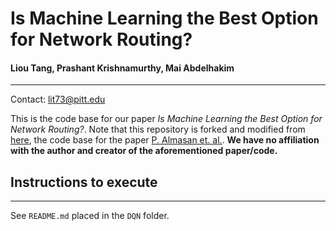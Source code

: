 # Is Machine Learning the Best Option for Network Routing?
#### Liou Tang,  Prashant Krishnamurthy, Mai Abdelhakim

---

Contact: <lit73@pitt.edu>

This is the code base for our paper *Is Machine Learning the Best Option for Network Routing?*. Note that this repository is forked and modified from [here](https://github.com/knowledgedefinednetworking/DRL-GNN), the code base for the paper [P. Almasan et. al.](https://doi.org/10.1016/j.comcom.2022.09.029). **We have no affiliation with the author and creator of the aforementioned paper/code.**

## Instructions to execute
---
See `README.md` placed in the `DQN` folder.
